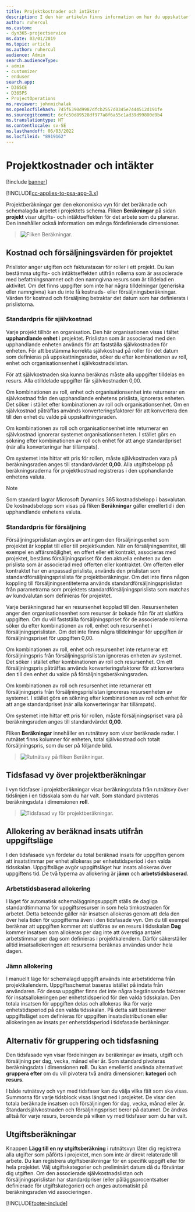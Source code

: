 ```yaml
---
title: Projektkostnader och intäkter
description: I den här artikeln finns information om hur du uppskattar projektkostnader och intäkter.
author: ruhercul
ms.custom:
- dyn365-projectservice
ms.date: 03/01/2019
ms.topic: article
ms.author: ruhercul
audience: Admin
search.audienceType:
- admin
- customizer
- enduser
search.app:
- D365CE
- D365PS
- ProjectOperations
ms.reviewer: johnmichalak
ms.openlocfilehash: 745f6390d9987dfcb2557d0345e7444512d191fe
ms.sourcegitcommit: 6cfc50d89528df977a8f6a55c1ad39d99800d9b4
ms.translationtype: HT
ms.contentlocale: sv-SE
ms.lasthandoff: 06/03/2022
ms.locfileid: "8919162"
---
```

# <a name="project-costs-and-revenue"></a>Projektkostnader och intäkter

[!include [banner](../includes/psa-now-project-operations.md)]

[!INCLUDE[cc-applies-to-psa-app-3.x](../includes/cc-applies-to-psa-app-3x.md)]

Projektberäkningar ger den ekonomiska vyn för det beräknade och schemalagda arbetet i projektets schema. Fliken **Beräkningar** på sidan **projekt** visar utgifts- och intäktseffekten för det arbete som du planerar. Den innehåller också information om många fördefinierade dimensioner. 

> ![Fliken Beräkningar.](media/project-5.png)

## <a name="cost-and-sales-values-of-the-project"></a>Kostnad och försäljningsvärden för projektet

Prislistor anger utgiften och fakturataxan för roller i ett projekt. Du kan bestämma utgifts- och intäktseffekten utifrån rollerna som är associerade med befattningsnamnet och den namngivna resurs som är tilldelad en aktivitet. Om det finns uppgifter som inte har några tilldelningar (generiska eller namngivna) kan du inte få kostnads- eller försäljningsberäkningar. Värden för kostnad och försäljning betraktar det datum som har definierats i prislistorna.

### <a name="default-cost-price"></a>Standardpris för självkostnad  

Varje projekt tillhör en organisation. Den här organisationen visas i fältet **upphandlande enhet** i projektet. Prislistan som är associerad med den upphandlande enheten används för att fastställa självkostnaden för enheten. För att bestämma korrekta självkostnad på roller för det datum som definieras på uppskattningsrader, söker du efter kombinationen av roll, enhet och organisationsenhet i självkostnadslistan. 

För att självkostnaden ska kunna beräknas måste alla uppgifter tilldelas en resurs. Alla otilldelade uppgifter får självkostnaden 0,00.

Om kombinationen av roll, enhet och organisationsenhet inte returnerar en självkostnad från den upphandlande enhetens prislista, ignoreras enheten. Det söker i stället efter kombinationen av roll och organisationsenhet. Om en självkostnad påträffas används konverteringsfaktorer för att konvertera den till den enhet du valde på uppskattningsraden.

Om kombinationen av roll och organisationsenhet inte returnerar en självkostnad ignorerar systemet organisationsenheten. I stället görs en sökning efter kombinationen av roll och enhet för att ange standardpriset (när alla konverteringar har tillämpats).

Om systemet inte hittar ett pris för rollen, måste självkostnaden vara på beräkningsraden anges till standardvärdet **0,00**. Alla utgiftsbelopp på beräkningsraderna för projektkostnad registreras i den upphandlande enhetens valuta.

> [!NOTE]
> Som standard lagrar Microsoft Dynamics 365 kostnadsbelopp i basvalutan. De kostnadsbelopp som visas på fliken **Beräkningar** gäller emellertid i den upphandlande enhetens valuta.  

### <a name="default-sales-price"></a>Standardpris för försäljning 

Försäljningsprislistan avgörs av antingen den försäljningsenhet som projektet är kopplat till eller till projektkunden. När en försäljningsentitet, till exempel en affärsmöjlighet, en offert eller ett kontrakt, associeras med projektet, bestäms försäljningspriset för den aktuella enheten av den prislista som är associerad med offerten eller kontraktet. Om offerten eller kontraktet har en anpassad prislista, används den prislistan som standardförsäljningsprislista för projektberäkningar. Om det inte finns någon koppling till försäljningsentiteterna används standardförsäljningsprislistan från parametrarna som projektets standardförsäljningsprislista som matchas av kundvalutan som definieras för projektet.

Varje beräkningsrad har en resursenhet kopplad till den. Resursenheten anger den organisationsenhet som resurser är bokade från för att slutföra uppgiften. Om du vill fastställa försäljningspriset för de associerade rollerna söker du efter kombinationen av roll, enhet och resursenhet i försäljningsprislistan. Om det inte finns några tilldelningar för uppgiften är försäljningspriset för uppgiften 0,00.

Om kombinationen av roll, enhet och resursenhet inte returnerar ett försäljningspris från försäljningsprislistan ignoreras enheten av systemet. Det söker i stället efter kombinationen av roll och resursenhet. Om ett försäljningspris påträffas används konverteringsfaktorer för att konvertera den till den enhet du valde på försäljningsberäkningsraden. 

Om kombinationen av roll och resursenhet inte returnerar ett försäljningspris från försäljningsprislistan ignoreras resursenheten av systemet. I stället görs en sökning efter kombinationen av roll och enhet för att ange standardpriset (när alla konverteringar har tillämpats).

Om systemet inte hittar ett pris för rollen, måste försäljningspriset vara på beräkningsraden anges till standardvärdet **0,00**.

Fliken **Beräkningar** innehåller en rutnätsvy som visar beräknade rader. I rutnätet finns kolumner för enheten, total självkostnad och totalt försäljningspris, som du ser på följande bild. 

> ![Rutnätsvy på fliken Beräkningar.](media/project-6.png)

## <a name="time-phased-view-of-project-estimates"></a>Tidsfasad vy över projektberäkningar

I vyn tidsfaser i projektberäkningar visar beräkningsdata från rutnätsvy över tidslinjen i en tidsskala som du har valt. Som standard pivoteras beräkningsdata i dimensionen **roll**.

> ![Tidsfasad vy för projektberäkningar.](media/project-7.png)

## <a name="allocating-estimated-effort-based-on-the-task-mode"></a>Allokering av beräknad insats utifrån uppgiftsläge

I den tidsfasade vyn fördelar du total beräknad insats för uppgiften genom att insatstimmar per enhet allokeras per enhetstidsperiod i den valda tidsskalan. Uppgiftsläge avgör uppgiftsläget hur insats allokeras över uppgiftens tid. De två typerna av allokering är **jämn** och **arbetstidsbaserad**.

### <a name="work-hours-based-allocation"></a>Arbetstidsbaserad allokering
 
I läget för automatisk schemaläggningsuppgift ställs de dagliga standardtimmarna för uppgiftsresurser in som hela timkostnaden för arbetet. Detta beteende gäller när insatsen allokeras genom att dela den över hela tiden för uppgifterna även i den tidsfasade vyn. Om du till exempel beräknar att uppgiften kommer att slutföras av en resurs i tidsskalan **Dag** kommer insatsen som allokeras per dag inte att överstiga antalet arbetstimmar per dag som definieras i projektkalendern. Därför säkerställer alltid insatsallokeringen att resurserna beräknas användas under hela dagen.

### <a name="even-allocation"></a>Jämn allokering

I manuellt läge för schemalagd uppgift används inte arbetstiderna från projektkalendern. Uppgiftsschemat baseras istället på indata från användaren. För dessa uppgifter finns det inte några begränsande faktorer för insatsallokeringen per enhetstidsperiod för den valda tidsskalan. Den totala insatsen för uppgiften delas och allokeras lika för varje enhetstidsperiod på den valda tidsskalan. På detta sätt bestämmer uppgiftsläget som definieras för uppgiften insatsdistributionen eller allokeringen av insats per enhetstidsperiod i tidsfasade beräkningar.

## <a name="grouping-and-time-phasing-options"></a>Alternativ för gruppering och tidsfasning

Den tidsfasade vyn visar fördelningen av beräkningar av insats, utgift och försäljning per dag, vecka, månad eller år. Som standard pivoteras beräkningsdata i dimensionen **roll**. Du kan emellertid använda alternativet **gruppera efter** om du vill pivotera två andra dimensioner: **kategori** och **resurs**.

I både rutnätsvy och vyn med tidsfaser kan du välja vilka fält som ska visas. Summorna för varje tidsblock visas längst ned i projektet. De visar den totala beräknade insatsen och försäljningen för dag, vecka, månad eller år. Standardsjälvkostnaden och försäljningspriset beror på datumet. De ändras alltså för varje resurs, beroende på vilken vy med tidsfaser som du har valt.

## <a name="expense-estimates"></a>Utgiftsberäkningar

Knappen **Lägg till en ny utgiftsberäkning** i rutnätsvyn låter dig registrera alla utgifter som påförts i projektet, men som inte är direkt relaterade till arbete. Du kan registrera utgiftsberäkningar för en specifik uppgift eller för hela projektet. Välj utgiftskategorier och preliminärt datum då du förväntar dig utgiften. Om den associerade självkostnadslistan och försäljningsprislistan har standardpriser (eller påläggsprocentsatser definierade för utgiftskategorier) och anges automatiskt på beräkningsraden vid associeringen.


[!INCLUDE[footer-include](../includes/footer-banner.md)]
